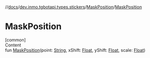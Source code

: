 //[docs](../../../index.md)/[dev.inmo.tgbotapi.types.stickers](../index.md)/[MaskPosition](index.md)/[MaskPosition](-mask-position.md)



# MaskPosition  
[common]  
Content  
fun [MaskPosition](-mask-position.md)(point: [String](https://kotlinlang.org/api/latest/jvm/stdlib/kotlin/-string/index.html), xShift: [Float](https://kotlinlang.org/api/latest/jvm/stdlib/kotlin/-float/index.html), yShift: [Float](https://kotlinlang.org/api/latest/jvm/stdlib/kotlin/-float/index.html), scale: [Float](https://kotlinlang.org/api/latest/jvm/stdlib/kotlin/-float/index.html))  



